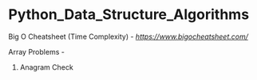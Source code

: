 # Python_Data_Structure_Algorithms
 
Big O Cheatsheet (Time Complexity) - *https://www.bigocheatsheet.com/*

Array Problems - 
1. Anagram Check
